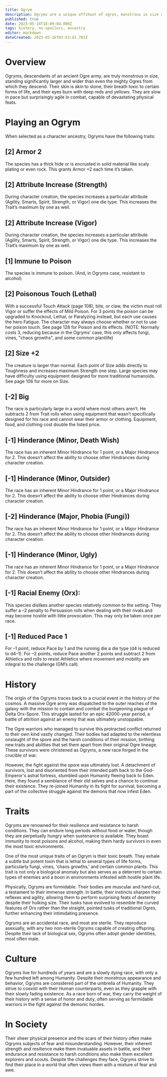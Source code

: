 ```yaml
---
title: Ogrym
description: Ogryms are a unique offshoot of ogres, monstrous in size with stone-like skin and poisonous breath.
published: true
date: 2023-05-16T18:09:04.890Z
tags: history, no-spoilers, ancestry
editor: markdown
dateCreated: 2023-05-16T03:53:41.703Z
---
```


# Overview

Ogryms, descendants of an ancient Ogre army, are truly monstrous in size, standing significantly larger and wider than even the mighty Ogres from which they descend. Their skin is akin to stone, their breath toxic to certain forms of life, and their eyes burn with deep reds and yellows. They are slow in pace but surprisingly agile in combat, capable of devastating physical feats.

# Playing an Ogrym

When selected as a character ancestry, Ogryms have the following traits:

## [2] Armor 2
The species has a thick hide or is encrusted in solid material like scaly plating or even rock. This grants Armor +2 each time it’s taken.

## [2] Attribute Increase (Strength)
During character creation, the species increases a particular attribute
(Agility, Smarts, Spirit, Strength, or Vigor) one die type. This increases the Trait’s maximum
by one as well.

## [2] Attribute Increase (Vigor)
During character creation, the species increases a particular attribute
(Agility, Smarts, Spirit, Strength, or Vigor) one die type. This increases the Trait’s maximum
by one as well.

## [1] Immune to Poison
The species is immune to poison. (And, in Ogryms case, resistant to alcohol)

## [2] Poisonous Touch (Lethal)
With a successful Touch Attack (page 108), bite, or claw, the victim
must roll Vigor or suffer the effects of Mild Poison. For 3 points the poison can be upgraded
to Knockout, Lethal, or Paralyzing instead, but each use causes the hero Fatigue. The
character may always choose whether or not to use her poison touch. See page 128 for
Poison and its effects. (NOTE: Normally costs 3, reducing because in the Ogryms' case, this only affects fungi, vines, "chaos growths", and some common plantlife)

## [2] Size +2
The creature is larger than normal. Each point of Size adds directly to Toughness and increases maximum Strength one step. Large species may have difficulty using equipment designed for more traditional humanoids. See page 106 for more on Size.

## [-2] Big
The race is particularly large in a world where most others aren’t. He subtracts 2 from Trait rolls when using equipment that wasn’t specifically designed for his race and cannot wear their armor or clothing. Equipment, food, and clothing cost double the listed price.

## [-1] Hinderance (Minor, Death Wish)
The race has an inherent Minor Hindrance for 1 point, or a Major Hindrance
for 2. This doesn’t affect the ability to choose other Hindrances during character creation.

## [-1] Hinderance (Minor, Outsider)
The race has an inherent Minor Hindrance for 1 point, or a Major Hindrance
for 2. This doesn’t affect the ability to choose other Hindrances during character creation.

## [-2] Hinderance (Major, Phobia (Fungi))
The race has an inherent Minor Hindrance for 1 point, or a Major Hindrance
for 2. This doesn’t affect the ability to choose other Hindrances during character creation.

## [-1] Hinderance (Minor, Ugly)
The race has an inherent Minor Hindrance for 1 point, or a Major Hindrance
for 2. This doesn’t affect the ability to choose other Hindrances during character creation.

## [-1] Racial Enemy (Orx):
This species dislikes another species relatively common to the setting. They suffer a –2 penalty to Persuasion rolls when dealing with their rivals and may become hostile with little provocation. This may only be taken once per race.

## [-1] Reduced Pace 1
For –1 point, reduce Pace by 1 and the running die a die type (d4 is reduced to d4–1). For –2 points, reduce Pace another 2 points and subtract 2 from Athletics and rolls to resist Athletics where movement and mobility are integral to the challenge (GM’s call).

# History

The origin of the Ogryms traces back to a crucial event in the history of the cosmos. A massive Ogre army was dispatched to the outer reaches of the galaxy with the mission to contain and combat the burgeoning plague of Delta Orx-Spore. This struggle lasted for an epic 42000-year period, a battle of attrition against an enemy that was ultimately unstoppable. 

The Ogre warriors who managed to survive this protracted conflict returned to their own kind vastly changed. Their bodies had adapted to the relentless onslaught of the spore and the harsh conditions of their mission, birthing new traits and abilities that set them apart from their original Ogre lineage. These survivors were christened as Ogryms, a new race forged in the crucible of war.

However, the fight against the spore was ultimately lost. A detachment of survivors, lost and disoriented from their intended path back to the God-Emperor's astral fortress, stumbled upon Humanity fleeing back to Eden. Here, they found a semblance of their old selves and a chance to continue their existence. They re-joined Humanity in its fight for survival, becoming a part of the collective struggle against the demons that now infest Eden. 


# Traits

Ogryms are renowned for their resilience and resistance to harsh conditions. They can endure long periods without food or water, though they are perpetually hungry when sustenance is available. They boast immunity to most poisons and alcohol, making them hardy survivors in even the most toxic environments. 

One of the most unique traits of an Ogrym is their toxic breath. They exhale a subtle but potent toxin that is lethal to several types of life forms, particularly fungi, vines, 'chaos growths,' and certain common plants. This trait is not only a biological anomaly but also serves as a deterrent to certain types of enemies and a boon in environments infested with hostile plant life. 

Physically, Ogryms are formidable. Their bodies are muscular and hard-cut, a testament to their immense strength. In battle, their instincts sharpen their reflexes and agility, allowing them to perform surprising feats of dexterity despite their hulking size. Their tusks have evolved to resemble the curved features of Orx rather than the straight, pointed tusks of traditional Ogres, further enhancing their intimidating presence.

Ogryms are an accidental race, and most are sterile. They reproduce asexually, with any two non-sterile Ogryms capable of creating offspring. Despite their lack of biological sex, Ogryms often adopt gender identities, most often male.

# Culture

Ogryms live for hundreds of years and are a slowly dying race, with only a few hundred left among Humanity. Despite their monstrous appearance and behavior, Ogryms are considered part of the umbrella of Humanity. They strive to coexist with their Human counterparts, even as they grapple with their slowly fading existence. As a race born of war, they carry the weight of their history with a sense of honor and duty, often serving as formidable warriors in the fight against the demonic hordes.

# In Society

Their sheer physical presence and the scars of their history often make Ogryms subjects of fear and misunderstanding. However, their inherent strength and resilience make them invaluable assets in battle, and their endurance and resistance to harsh conditions also make them excellent explorers and scouts. Despite the challenges they face, Ogryms strive to find their place in a world that often views them with a mixture of fear and awe.